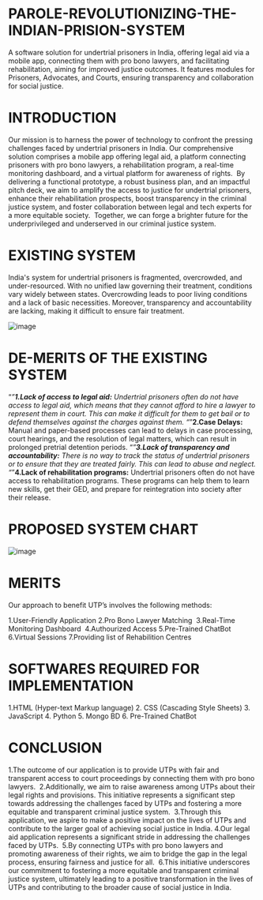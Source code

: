 # PAROLE-REVOLUTIONIZING-THE-INDIAN-PRISION-SYSTEM
A software solution for undertrial prisoners in India, offering legal aid via a mobile app, connecting them with pro bono lawyers, and facilitating rehabilitation, aiming for improved justice outcomes. It features modules for Prisoners, Advocates, and Courts, ensuring transparency and collaboration for social justice.

# INTRODUCTION 
Our mission is to harness the power of technology to confront the pressing challenges faced by undertrial prisoners in India. Our comprehensive solution comprises a mobile app offering legal aid, a platform connecting prisoners with pro bono lawyers, a rehabilitation program, a real-time monitoring dashboard, and a virtual platform for awareness of rights. 
By delivering a functional prototype, a robust business plan, and an impactful pitch deck, we aim to amplify the access to justice for undertrial prisoners, enhance their rehabilitation prospects, boost transparency in the criminal justice system, and foster collaboration between legal and tech experts for a more equitable society. 
Together, we can forge a brighter future for the underprivileged and underserved in our criminal justice system.

# EXISTING SYSTEM 
India's system for undertrial prisoners is fragmented, overcrowded, and under-resourced. With no unified law governing their treatment, conditions vary widely between states. Overcrowding leads to poor living conditions and a lack of basic necessities. Moreover, transparency and accountability are lacking, making it difficult to ensure fair treatment.

![image](https://github.com/Harsha7999/PAROLE-REVOLUTIONIZING-THE-INDIAN-PRISION-SYSTEM/assets/138028961/509d8ccd-2c88-4576-ba85-6c80f7b283a5)

# DE-MERITS OF THE EXISTING SYSTEM

“*”**1.Lack of access to legal aid:** Undertrial prisoners often do not have access to legal aid, which means that they cannot afford to hire a lawyer to represent them in court. This can make it difficult for them to get bail or to defend themselves against the charges against them.
“*”**2.Case Delays:** Manual and paper-based processes can lead to delays in case processing, court hearings, and the resolution of legal matters, which can result in prolonged pretrial detention periods.
“*”**3.Lack of transparency and accountability:** There is no way to track the status of undertrial prisoners or to ensure that they are treated fairly. This can lead to abuse and neglect.
“*”**4.Lack of rehabilitation programs:** Undertrial prisoners often do not have access to rehabilitation programs. These programs can help them to learn new skills, get their GED, and prepare for reintegration into society after their release.

# PROPOSED SYSTEM CHART
![image](https://github.com/Harsha7999/PAROLE-REVOLUTIONIZING-THE-INDIAN-PRISION-SYSTEM/assets/138028961/7f3899c9-9dd8-4b4b-9b43-3d9de756a4f1)

# MERITS
Our approach to benefit UTP’s involves the following methods:

1.User-Friendly Application
2.Pro Bono Lawyer Matching 
3.Real-Time Monitoring Dashboard 
4.Authourized Access
5.Pre-Trained ChatBot
6.Virtual Sessions
7.Providing list of Rehabilition Centres

# SOFTWARES REQUIRED FOR IMPLEMENTATION

1.HTML (Hyper-text Markup language)
2. CSS (Cascading Style Sheets)
3. JavaScript
4. Python
5. Mongo BD 
6. Pre-Trained ChatBot

# CONCLUSION

1.The outcome of our application is to provide UTPs with fair and transparent access to court proceedings by connecting them with pro bono lawyers. 
2.Additionally, we aim to raise awareness among UTPs about their legal rights and provisions. This initiative represents a significant step towards addressing the challenges faced by UTPs and fostering a more equitable and transparent criminal justice system. 
3.Through this application, we aspire to make a positive impact on the lives of UTPs and contribute to the larger goal of achieving social justice in India.
4.Our legal aid application represents a significant stride in addressing the challenges faced by UTPs. 
5.By connecting UTPs with pro bono lawyers and promoting awareness of their rights, we aim to bridge the gap in the legal process, ensuring fairness and justice for all. 
6.This initiative underscores our commitment to fostering a more equitable and transparent criminal justice system, ultimately leading to a positive transformation in the lives of UTPs and contributing to the broader cause of social justice in India.
